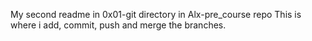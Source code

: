 My second readme in 0x01-git directory in Alx-pre_course repo
This is where i add, commit, push and merge the branches.
